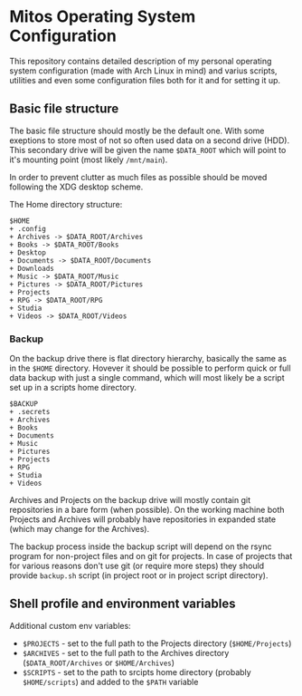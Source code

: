 # Mitos Operating System Configuration

This repository contains detailed description of my personal operating system configuration (made with Arch Linux in mind) and varius scripts, utilities and even some configuration files both for it and for setting it up.

## Basic file structure

The basic file structure should mostly be the default one. With some exeptions to store most of not so often used data on a second drive (HDD). This secondary drive will be given the name `$DATA_ROOT` which will point to it's mounting point (most likely `/mnt/main`).

In order to prevent clutter as much files as possible should be moved following the XDG desktop scheme.

The Home directory structure:

```
$HOME
+ .config
+ Archives -> $DATA_ROOT/Archives
+ Books -> $DATA_ROOT/Books
+ Desktop
+ Documents -> $DATA_ROOT/Documents
+ Downloads
+ Music -> $DATA_ROOT/Music
+ Pictures -> $DATA_ROOT/Pictures
+ Projects
+ RPG -> $DATA_ROOT/RPG
+ Studia
+ Videos -> $DATA_ROOT/Videos
```

### Backup

On the backup drive there is flat directory hierarchy, basically the same as in the `$HOME` directory. Hovever it should be possible to perform quick or full data backup with just a single command, which will most likely be a script set up in a scripts home directory.

```
$BACKUP
+ .secrets
+ Archives
+ Books
+ Documents
+ Music
+ Pictures
+ Projects
+ RPG
+ Studia
+ Videos
```

Archives and Projects on the backup drive will mostly contain git repositories in a bare form (when possible). On the working machine both Projects and Archives will probably have repositories in expanded state (which may change for the Archives).

The backup process inside the backup script will depend on the rsync program for non-project files and on git for projects. In case of projects that for various reasons don't use git (or require more steps) they should provide `backup.sh` script (in project root or in project script directory).

## Shell profile and environment variables

Additional custom env variables:

- `$PROJECTS` - set to the full path to the Projects directory (`$HOME/Projects`)
- `$ARCHIVES` - set to the full path to the Archives directory (`$DATA_ROOT/Archives` or `$HOME/Archives`)
- `$SCRIPTS` - set to the path to srcipts home directory (probably `$HOME/scripts`) and added to the `$PATH` variable
